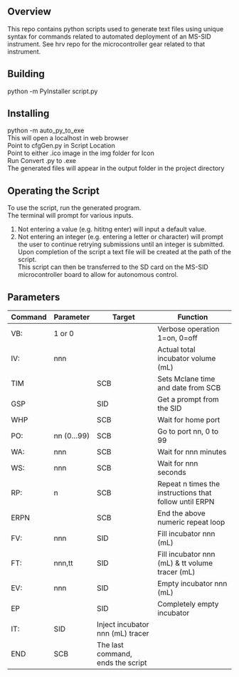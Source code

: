## Overview
This repo contains python scripts used to generate text files using unique syntax for commands related to automated deployment of an MS-SID instrument. See hrv repo for the microcontroller gear related to that instrument.  
## Building
python -m PyInstaller script.py  
## Installing
python -m auto_py_to_exe  
This will open a localhost in web browser  
Point to cfgGen.py in Script Location  
Point to either .ico image in the img folder for Icon  
Run Convert .py to .exe  
The generated files will appear in the output folder in the project directory  
## Operating the Script
To use the script, run the generated program.  
The terminal will prompt for various inputs.  
1. Not entering a value (e.g. hititng enter) will input a default value.  
2. Not entering an integer (e.g. entering a letter or character) will prompt the user to continue retrying submissions until an integer is submitted.  
Upon completion of the script a text file will be created at the path of the script.  
This script can then be transferred to the SD card on the MS-SID microcontroller board to allow for autonomous control.  

## Parameters
| Command | Parameter | Target | Function |
| --- | --- | --- | --- |
| VB: | 1 or 0 |  | Verbose operation 1=on, 0=off |
| IV: | nnn |  | Actual total incubator volume (mL) |
| TIM |  | SCB | Sets Mclane time and date from SCB |
| GSP |  | SID | Get a prompt from the SID |
| WHP |  | SCB | Wait for home port |
| PO: | nn (0…99) | SCB | Go to port nn, 0 to 99 |
| WA: | nnn | SCB | Wait for nnn minutes |
| WS: | nnn | SCB | Wait for nnn seconds |
| RP: | n | SCB | Repeat n times the instructions that follow until ERPN |
| ERPN |  | SCB | End the above numeric repeat loop |
| FV: | nnn | SID | Fill incubator nnn (mL) |
| FT: | nnn,tt | SID | Fill incubator nnn (mL) & tt volume tracer (mL) |
| EV: | nnn | SID | Empty incubator nnn (mL) |
| EP |  | SID | Completely empty incubator |
| IT: | SID | Inject incubator nnn (mL) tracer |
| END | SCB | The last command, ends the script |